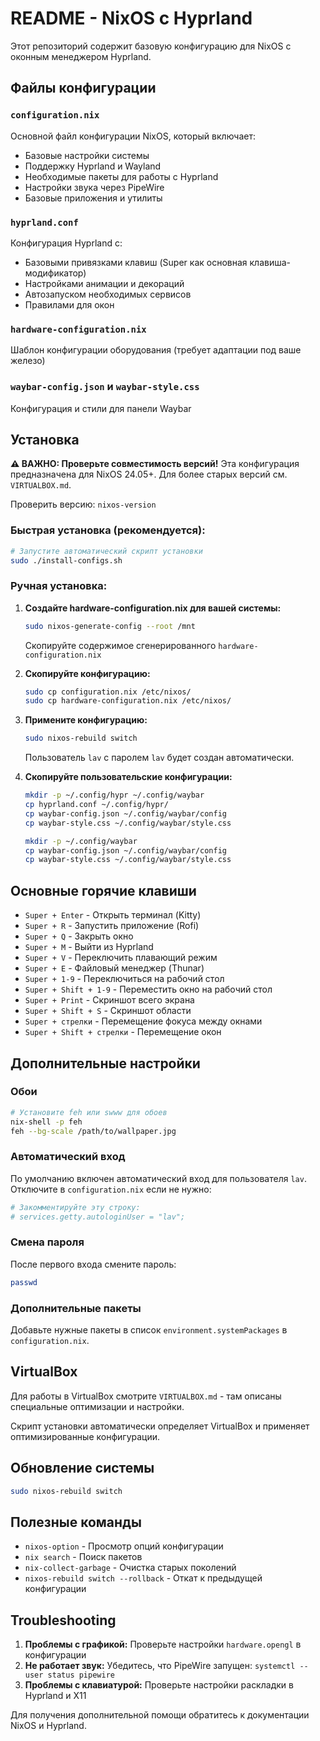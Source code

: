 # README - NixOS с Hyprland

Этот репозиторий содержит базовую конфигурацию для NixOS с оконным менеджером Hyprland.

## Файлы конфигурации

### `configuration.nix`
Основной файл конфигурации NixOS, который включает:
- Базовые настройки системы
- Поддержку Hyprland и Wayland
- Необходимые пакеты для работы с Hyprland
- Настройки звука через PipeWire
- Базовые приложения и утилиты

### `hyprland.conf`
Конфигурация Hyprland с:
- Базовыми привязками клавиш (Super как основная клавиша-модификатор)
- Настройками анимации и декораций
- Автозапуском необходимых сервисов
- Правилами для окон

### `hardware-configuration.nix`
Шаблон конфигурации оборудования (требует адаптации под ваше железо)

### `waybar-config.json` и `waybar-style.css`
Конфигурация и стили для панели Waybar

## Установка

**⚠️ ВАЖНО: Проверьте совместимость версий!**
Эта конфигурация предназначена для NixOS 24.05+. Для более старых версий см. `VIRTUALBOX.md`.

Проверить версию: `nixos-version`

### Быстрая установка (рекомендуется):
```bash
# Запустите автоматический скрипт установки
sudo ./install-configs.sh
```

### Ручная установка:

1. **Создайте hardware-configuration.nix для вашей системы:**
   ```bash
   sudo nixos-generate-config --root /mnt
   ```
   Скопируйте содержимое сгенерированного `hardware-configuration.nix`

2. **Скопируйте конфигурацию:**
   ```bash
   sudo cp configuration.nix /etc/nixos/
   sudo cp hardware-configuration.nix /etc/nixos/
   ```

3. **Примените конфигурацию:**
   ```bash
   sudo nixos-rebuild switch
   ```
   Пользователь `lav` с паролем `lav` будет создан автоматически.

4. **Скопируйте пользовательские конфигурации:**
   ```bash
   mkdir -p ~/.config/hypr ~/.config/waybar
   cp hyprland.conf ~/.config/hypr/
   cp waybar-config.json ~/.config/waybar/config
   cp waybar-style.css ~/.config/waybar/style.css
   ```
   ```bash
   mkdir -p ~/.config/waybar
   cp waybar-config.json ~/.config/waybar/config
   cp waybar-style.css ~/.config/waybar/style.css
   ```

## Основные горячие клавиши

- `Super + Enter` - Открыть терминал (Kitty)
- `Super + R` - Запустить приложение (Rofi)
- `Super + Q` - Закрыть окно
- `Super + M` - Выйти из Hyprland
- `Super + V` - Переключить плавающий режим
- `Super + E` - Файловый менеджер (Thunar)
- `Super + 1-9` - Переключиться на рабочий стол
- `Super + Shift + 1-9` - Переместить окно на рабочий стол
- `Super + Print` - Скриншот всего экрана
- `Super + Shift + S` - Скриншот области
- `Super + стрелки` - Перемещение фокуса между окнами
- `Super + Shift + стрелки` - Перемещение окон

## Дополнительные настройки

### Обои
```bash
# Установите feh или swww для обоев
nix-shell -p feh
feh --bg-scale /path/to/wallpaper.jpg
```

### Автоматический вход
По умолчанию включен автоматический вход для пользователя `lav`. Отключите в `configuration.nix` если не нужно:
```nix
# Закомментируйте эту строку:
# services.getty.autologinUser = "lav";
```

### Смена пароля
После первого входа смените пароль:
```bash
passwd
```

### Дополнительные пакеты
Добавьте нужные пакеты в список `environment.systemPackages` в `configuration.nix`.

## VirtualBox
Для работы в VirtualBox смотрите `VIRTUALBOX.md` - там описаны специальные оптимизации и настройки.

Скрипт установки автоматически определяет VirtualBox и применяет оптимизированные конфигурации.

## Обновление системы

```bash
sudo nixos-rebuild switch
```

## Полезные команды

- `nixos-option` - Просмотр опций конфигурации
- `nix search` - Поиск пакетов
- `nix-collect-garbage` - Очистка старых поколений
- `nixos-rebuild switch --rollback` - Откат к предыдущей конфигурации

## Troubleshooting

1. **Проблемы с графикой:** Проверьте настройки `hardware.opengl` в конфигурации
2. **Не работает звук:** Убедитесь, что PipeWire запущен: `systemctl --user status pipewire`
3. **Проблемы с клавиатурой:** Проверьте настройки раскладки в Hyprland и X11

Для получения дополнительной помощи обратитесь к документации NixOS и Hyprland.
